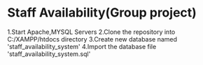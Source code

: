 # Staff Availability(Group project)

 1.Start Apache,MYSQL Servers
 2.Clone the repository into C:/XAMPP/htdocs directory
 3.Create new database named 'staff_availability_system'
 4.Import the database file 'staff_availability_system.sql'
